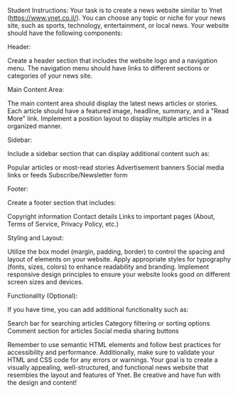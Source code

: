 Student Instructions: Your task is to create a news website similar to Ynet (https://www.ynet.co.il/). You can choose any topic or niche for your news site, such as sports, technology, entertainment, or local news.
Your website should have the following components:

Header:

Create a header section that includes the website logo and a navigation menu.
The navigation menu should have links to different sections or categories of your news site.


Main Content Area:

The main content area should display the latest news articles or stories.
Each article should have a featured image, headline, summary, and a "Read More" link.
Implement a position layout to display multiple articles in a organized manner.


Sidebar:

Include a sidebar section that can display additional content such as:

Popular articles or most-read stories
Advertisement banners
Social media links or feeds
Subscribe/Newsletter form




Footer:

Create a footer section that includes:

Copyright information
Contact details
Links to important pages (About, Terms of Service, Privacy Policy, etc.)




Styling and Layout:

Utilize the box model (margin, padding, border) to control the spacing and layout of elements on your website.
Apply appropriate styles for typography (fonts, sizes, colors) to enhance readability and branding.
Implement responsive design principles to ensure your website looks good on different screen sizes and devices.


Functionality (Optional):

If you have time, you can add additional functionality such as:

Search bar for searching articles
Category filtering or sorting options
Comment section for articles
Social media sharing buttons





Remember to use semantic HTML elements and follow best practices for accessibility and performance. Additionally, make sure to validate your HTML and CSS code for any errors or warnings.
Your goal is to create a visually appealing, well-structured, and functional news website that resembles the layout and features of Ynet. Be creative and have fun with the design and content!